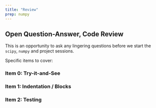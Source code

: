 ```yaml
---
title: "Review"
prep: numpy
---
```


## Open Question-Answer, Code Review

This is an opportunity to ask any lingering questions before we start the
`scipy`, `numpy` and project sessions.

Specific items to cover:

### Item 0: Try-it-and-See

### Item 1: Indentation / Blocks

### Item 2: Testing
